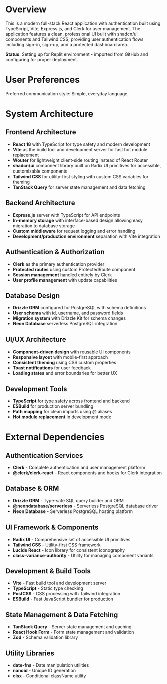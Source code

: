 # Overview

This is a modern full-stack React application with authentication built using TypeScript, Vite, Express.js, and Clerk for user management. The application features a clean, professional UI built with shadcn/ui components and Tailwind CSS, providing user authentication flows including sign-in, sign-up, and a protected dashboard area.

**Status**: Setting up for Replit environment - imported from GitHub and configuring for proper deployment.

# User Preferences

Preferred communication style: Simple, everyday language.

# System Architecture

## Frontend Architecture
- **React 18** with TypeScript for type safety and modern development
- **Vite** as the build tool and development server for fast hot module replacement
- **Wouter** for lightweight client-side routing instead of React Router
- **shadcn/ui** component library built on Radix UI primitives for accessible, customizable components
- **Tailwind CSS** for utility-first styling with custom CSS variables for theming
- **TanStack Query** for server state management and data fetching

## Backend Architecture
- **Express.js** server with TypeScript for API endpoints
- **In-memory storage** with interface-based design allowing easy migration to database storage
- **Custom middleware** for request logging and error handling
- **Development/production environment** separation with Vite integration

## Authentication & Authorization
- **Clerk** as the primary authentication provider
- **Protected routes** using custom ProtectedRoute component
- **Session management** handled entirely by Clerk
- **User profile management** with update capabilities

## Database Design
- **Drizzle ORM** configured for PostgreSQL with schema definitions
- **User schema** with id, username, and password fields
- **Migration system** with Drizzle Kit for schema changes
- **Neon Database** serverless PostgreSQL integration

## UI/UX Architecture
- **Component-driven design** with reusable UI components
- **Responsive layout** with mobile-first approach
- **Consistent theming** using CSS custom properties
- **Toast notifications** for user feedback
- **Loading states** and error boundaries for better UX

## Development Tools
- **TypeScript** for type safety across frontend and backend
- **ESBuild** for production server bundling
- **Path mapping** for clean imports using @ aliases
- **Hot module replacement** in development mode

# External Dependencies

## Authentication Services
- **Clerk** - Complete authentication and user management platform
- **@clerk/clerk-react** - React components and hooks for Clerk integration

## Database & ORM
- **Drizzle ORM** - Type-safe SQL query builder and ORM
- **@neondatabase/serverless** - Serverless PostgreSQL database driver
- **Neon Database** - Serverless PostgreSQL hosting platform

## UI Framework & Components
- **Radix UI** - Comprehensive set of accessible UI primitives
- **Tailwind CSS** - Utility-first CSS framework
- **Lucide React** - Icon library for consistent iconography
- **class-variance-authority** - Utility for managing component variants

## Development & Build Tools
- **Vite** - Fast build tool and development server
- **TypeScript** - Static type checking
- **PostCSS** - CSS processing with Tailwind integration
- **ESBuild** - Fast JavaScript bundler for production

## State Management & Data Fetching
- **TanStack Query** - Server state management and caching
- **React Hook Form** - Form state management and validation
- **Zod** - Schema validation library

## Utility Libraries
- **date-fns** - Date manipulation utilities
- **nanoid** - Unique ID generation
- **clsx** - Conditional className utility